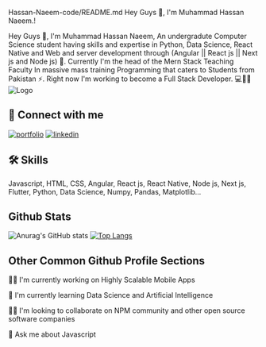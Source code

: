 Hassan-Naeem-code/README.md
Hey Guys 👋, I'm Muhammad Hassan Naeem.!

Hey Guys 👋, I'm Muhammad Hassan Naeem, An undergradute Computer Science student having skills and expertise in Python, Data Science, React Native and Web and server development through (Angular || React js || Next js and Node js) 💫. Currently I'm the head of the Mern Stack Teaching Faculty In massive mass training Programming that caters to Students from Pakistan ⚡️. Right now I'm working to become a Full Stack Developer. 💻👨‍💻
![Logo](https://camo.githubusercontent.com/4c8d92806e3c2322a2c390ffa0019c1d6f78a4d82108aa6946863ae362a763c8/68747470733a2f2f69322e77702e636f6d2f616c6c68746163636573732e696e666f2f77702d636f6e74656e742f75706c6f6164732f323031382f30332f70726f6772616d6d696e672e6769663f6669743d313238312532433731362673736c3d31)


## 🔗 Connect with me 
[![portfolio](https://img.shields.io/badge/my_portfolio-000?style=for-the-badge&logo=ko-fi&logoColor=white)](https://creativekhanwebsiteskill.web.app/)
[![linkedin](https://img.shields.io/badge/linkedin-0A66C2?style=for-the-badge&logo=linkedin&logoColor=white)](https://www.linkedin.com/in/muhammad-hassan-naeem-5546a46a/)


## 🛠 Skills
Javascript, HTML, CSS, Angular, React js, React Native, Node js, Next js, Flutter, Python, Data Science, Numpy, Pandas, Matplotlib...


## Github Stats


![Anurag's GitHub stats](https://github-readme-stats.vercel.app/api?username=Hassan-Naeem-code&show_icons=true&theme=radical)
[![Top Langs](https://github-readme-stats.vercel.app/api/top-langs/?username=Hassan-Naeem-code&show_icons=true&theme=radical&layout=compact)](https://github.com/Hassan-Naeem-code/github-readme-stats)

## Other Common Github Profile Sections
👩‍💻 I'm currently working on Highly Scalable Mobile Apps

🧠 I'm currently learning Data Science and Artificial Intelligence

👯‍♀️ I'm looking to collaborate on NPM community and other open source software companies

💬 Ask me about Javascript
